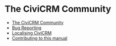 # The CiviCRM Community
   * [The CiviCRM Community](./the-civicrm-community.md)
   * [Bug Reporting](./bug-reporting.md)
   * [Localising CiviCRM](./localising-civicrm.md)
   * [Contributing to this manual](./contributing-to-this-manual.md)